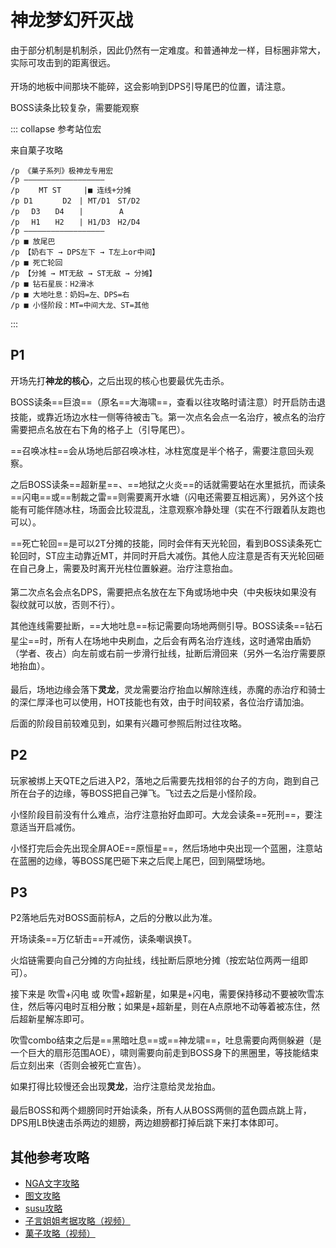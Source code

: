# 神龙梦幻歼灭战

由于部分机制是机制杀，因此仍然有一定难度。和普通神龙一样，目标圈非常大，实际可攻击到的距离很远。

开场的地板中间那块不能碎，这会影响到<img class="no-zoom sm-icon" :src="$withBase('/images/jobs/dps.png')" height="20">DPS引导尾巴的位置，请注意。

BOSS读条比较复杂，需要能观察

::: collapse 参考站位宏

来自菓子攻略

```
/p 《菓子系列》极神龙专用宏
/p ——————————————————
/p 　　MT ST　　　|■ 连线+分摊
/p D1　　　　D2　| MT/D1　ST/D2
/p 　D3　　D4　　| 　　 　 A
/p 　H1　　H2　　| H1/D3　H2/D4
/p ——————————————————
/p ■ 放尾巴
/p 【奶右下 → DPS左下 → T左上or中间】
/p ■ 死亡轮回
/p 【分摊 → MT无敌 → ST无敌 → 分摊】
/p ■ 钻石星辰：H2滑冰
/p ■ 大地吐息：奶妈=左、DPS=右
/p ■ 小怪阶段：MT=中间大龙、ST=其他
```
:::

## P1

开场先打**神龙的核心**，之后出现的核心也要最优先击杀。

BOSS读条==巨浪==（原名==大海啸==，查看以往攻略时请注意）时开启防击退技能，或靠近场边水柱一侧等待被击飞。第一次点名会点一名<img class="no-zoom sm-icon" :src="$withBase('/images/jobs/healer.png')" height="20">治疗，被点名的治疗需要把点名放在右下角的格子上（引导尾巴）。

==召唤冰柱==会从场地后部召唤冰柱，冰柱宽度是半个格子，需要注意回头观察。

之后BOSS读条==超新星==、==地狱之火炎==的话就需要站在水里抵抗，而读条==闪电==或==制裁之雷==则需要离开水塘（闪电还需要互相远离），另外这个技能有可能伴随冰柱，场面会比较混乱，注意观察冷静处理（实在不行跟着队友跑也可以）。

==死亡轮回==是可以2T分摊的技能，同时会伴有天光轮回，看到BOSS读条死亡轮回时，ST应主动靠近MT，并同时开启大减伤。其他人应注意是否有天光轮回砸在自己身上，需要及时离开光柱位置躲避。治疗注意抬血。

第二次点名会点名<img class="no-zoom sm-icon" :src="$withBase('/images/jobs/dps.png')" height="20">DPS，需要把点名放在左下角或场地中央（中央板块如果没有裂纹就可以放，否则不行）。

其他连线需要扯断，==大地吐息==标记需要向场地两侧引导。BOSS读条==钻石星尘==时，所有人在场地中央刷血，之后会有<img class="no-zoom sm-icon" :src="$withBase('/images/jobs/healer.png')" height="20">两名治疗连线，这时通常由盾奶（学者、夜占）向左前或右前一步滑行扯线，扯断后滑回来（另外一名治疗需要原地抬血）。

最后，场地边缘会落下**灵龙**，灵龙需要<img class="no-zoom sm-icon" :src="$withBase('/images/jobs/healer.png')" height="20">治疗抬血以解除连线，赤魔的赤治疗和骑士的深仁厚泽也可以使用，HOT技能也有效，由于时间较紧，各位治疗请加油。

后面的阶段目前较难见到，如果有兴趣可参照后附过往攻略。

## P2

玩家被绑上天QTE之后进入P2，落地之后需要先找相邻的台子的方向，跑到自己所在台子的边缘，等BOSS把自己弹飞。飞过去之后是小怪阶段。

小怪阶段目前没有什么难点，治疗注意抬好血即可。大龙会读条==死刑==，要注意适当开启减伤。

小怪打完后会先出现全屏AOE==原恒星==，然后场地中央出现一个蓝圈，注意站在蓝圈的边缘，等BOSS尾巴砸下来之后爬上尾巴，回到隔壁场地。

## P3

P2落地后先对BOSS面前标A，之后的分散以此为准。

开场读条==万亿斩击==开减伤，读条嘲讽换T。

火焰链需要向自己分摊的方向扯线，线扯断后原地分摊（按宏站位两两一组即可）。

接下来是 吹雪+闪电 或 吹雪+超新星，如果是+闪电，需要保持移动不要被吹雪冻住，然后等闪电时互相分散；如果是+超新星，则在A点原地不动等着被冻住，然后超新星解冻即可。

吹雪combo结束之后是==黑暗吐息==或==神龙啸==，吐息需要向两侧躲避（是一个巨大的扇形范围AOE），啸则需要向前走到BOSS身下的黑圈里，等技能结束后立刻出来（否则会被死亡宣告）。

如果打得比较慢还会出现**灵龙**，治疗注意给灵龙抬血。

最后BOSS和两个翅膀同时开始读条，所有人从BOSS两侧的蓝色圆点跳上背，<img class="no-zoom sm-icon" :src="$withBase('/images/jobs/dps.png')" height="20">DPS用LB快速击杀两边的翅膀，两边翅膀都打掉后跳下来打本体即可。

## 其他参考攻略

* [NGA文字攻略](https://bbs.nga.cn/read.php?tid=12641051)
* [图文攻略](https://bbs.nga.cn/read.php?tid=13301858)
* [susu攻略](https://www.ffxiv.cn/detail/article/351)
* [子言姐姐考据攻略（视频）](https://www.bilibili.com/video/av15674089/)
* [菓子攻略（视频）](https://www.bilibili.com/video/av18571134/)